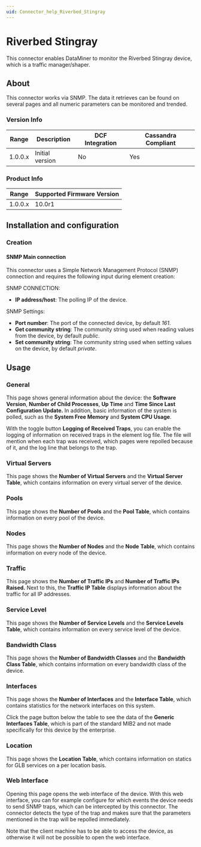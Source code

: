 ```yaml
---
uid: Connector_help_Riverbed_Stingray
---
```


# Riverbed Stingray

This connector enables DataMiner to monitor the Riverbed Stingray device, which is a traffic manager/shaper.

## About

This connector works via SNMP. The data it retrieves can be found on several pages and all numeric parameters can be monitored and trended.

### Version Info

| **Range** | **Description** | **DCF Integration** | **Cassandra Compliant** |
|------------------|-----------------|---------------------|-------------------------|
| 1.0.0.x          | Initial version | No                  | Yes                     |

### Product Info

| Range | Supported Firmware Version |
|------------------|-----------------------------|
| 1.0.0.x          | 10.0r1                      |

## Installation and configuration

### Creation

#### SNMP Main connection

This connector uses a Simple Network Management Protocol (SNMP) connection and requires the following input during element creation:

SNMP CONNECTION:

- **IP address/host**: The polling IP of the device.

SNMP Settings:

- **Port number**: The port of the connected device, by default *161*.
- **Get community string**: The community string used when reading values from the device, by default *public*.
- **Set community string**: The community string used when setting values on the device, by default *private*.

## Usage

### General

This page shows general information about the device: the **Software Version**, **Number of Child Processes**, **Up Time** and **Time Since Last Configuration Update.** In addition, basic information of the system is polled, such as the **System Free Memory** and **System CPU Usage**.

With the toggle button **Logging of Received Traps**, you can enable the logging of information on received traps in the element log file. The file will mention when each trap was received, which pages were repolled because of it, and the log line that belongs to the trap.

### Virtual Servers

This page shows the **Number of Virtual Servers** and the **Virtual Server Table**, which contains information on every virtual server of the device.

### Pools

This page shows the **Number of Pools** and the **Pool Table**, which contains information on every pool of the device.

### Nodes

This page shows the **Number of Nodes** and the **Node** **Table**, which contains information on every node of the device.

### Traffic

This page shows the **Number of Traffic IPs** and **Number of Traffic IPs Raised.** Next to this, the **Traffic IP Table** displays information about the traffic for all IP addresses.

### Service Level

This page shows the **Number of Service Levels** and the **Service Levels Table**, which contains information on every service level of the device.

### Bandwidth Class

This page shows the **Number of Bandwidth Classes** and the **Bandwidth Class Table**, which contains information on every bandwidth class of the device.

### Interfaces

This page shows the **Number of Interfaces** and the **Interface Table**, which contains statistics for the network interfaces on this system.

Click the page button below the table to see the data of the **Generic Interfaces Table**, which is part of the standard MIB2 and not made specifically for this device by the enterprise.

### Location

This page shows the **Location Table**, which contains information on statics for GLB services on a per location basis.

### Web Interface

Opening this page opens the web interface of the device. With this web interface, you can for example configure for which events the device needs to send SNMP traps, which can be intercepted by this connector. The connector detects the type of the trap and makes sure that the parameters mentioned in the trap will be repolled immediately.

Note that the client machine has to be able to access the device, as otherwise it will not be possible to open the web interface.
